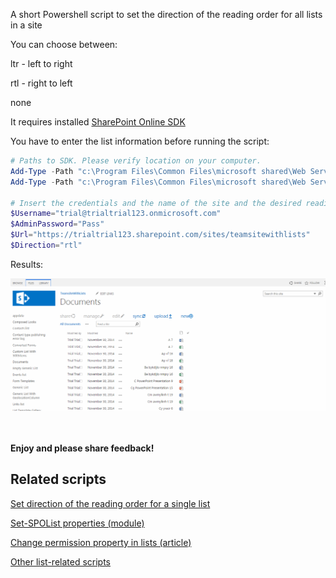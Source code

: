 A short Powershell script to set the direction of the reading order for all lists in a site

 

You can choose between:

ltr - left to right

rtl - right to left

none 

 

 

 

It requires installed  [SharePoint Online SDK](https://www.microsoft.com/en-us/download/details.aspx?id=42038)

You have to enter the list information before running the script:

```PowerShell
# Paths to SDK. Please verify location on your computer. 
Add-Type -Path "c:\Program Files\Common Files\microsoft shared\Web Server Extensions\15\ISAPI\Microsoft.SharePoint.Client.dll"  
Add-Type -Path "c:\Program Files\Common Files\microsoft shared\Web Server Extensions\15\ISAPI\Microsoft.SharePoint.Client.Runtime.dll"  
 
# Insert the credentials and the name of the site and the desired reading order: rtl, ltr, none 
$Username="trial@trialtrial123.onmicrosoft.com" 
$AdminPassword="Pass" 
$Url="https://trialtrial123.sharepoint.com/sites/teamsitewithlists" 
$Direction="rtl"
``` 
 
Results:

 
<img src="../For All Lists/Direction.png" width="850">


 
<br/><br/>
<b>Enjoy and please share feedback!</b>

## **Related scripts**
[Set direction of the reading order for a single list](https://gallery.technet.microsoft.com/office/Set-the-direction-of-the-f17ca66a)

[Set-SPOList properties (module)](https://gallery.technet.microsoft.com/office/Set-SPOList-properties-9d16f2ba)

[Change permission property in lists (article)](https://social.technet.microsoft.com/wiki/contents/articles/29556.sharepoint-online-delete-unique-permissions-in-multiple-lists-using-csom.aspx)

[Other list-related scripts](https://gallery.technet.microsoft.com/office/site/search?query=list&f%5B1%5D.Value=list&f%5B1%5D.Type=SearchText&f%5B0%5D.Value=Arleta%20Wanat&f%5B0%5D.Type=User&ac=4)
